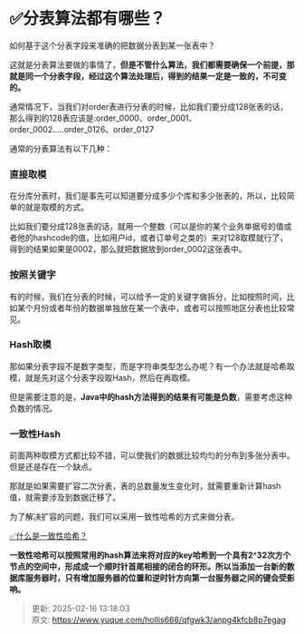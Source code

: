 # ✅分表算法都有哪些？

如何基于这个分表字段来准确的把数据分表到某一张表中？



这就是分表算法要做的事情了，**但是不管什么算法，我们都需要确保一个前提，那就是同一个分表字段，经过这个算法处理后，得到的结果一定是一致的，不可变的。**



通常情况下，当我们对order表进行分表的时候，比如我们要分成128张表的话，那么得到的128表应该是:order_0000、order_0001、order_0002.....order_0126、order_0127



通常的分表算法有以下几种：



### 直接取模


在分库分表时，我们是事先可以知道要分成多少个库和多少张表的，所以，比较简单的就是取模的方式。



比如我们要分成128张表的话，就用一个整数（可以是你的某个业务单据号的值或者他的hashcode的值，比如用户id，或者订单号之类的）来对128取模就行了，得到的结果如果是0002，那么就把数据放到order_0002这张表中。



### 按照关键字


有的时候，我们在分表的时候，可以给予一定的关键字做拆分，比如按照时间，比如某个月份或者年份的数据单独放在某一个表中，或者可以按照地区分表也比较常见。



### Hash取模


那如果分表字段不是数字类型，而是字符串类型怎么办呢？有一个办法就是哈希取模，就是先对这个分表字段取Hash，然后在再取模。



但是需要注意的是，**Java中的hash方法得到的结果有可能是负数**，需要考虑这种负数的情况。



### 一致性Hash


前面两种取模方式都比较不错，可以使我们的数据比较均匀的分布到多张分表中。但是还是存在一个缺点。



那就是如果需要扩容二次分表，表的总数量发生变化时，就需要重新计算hash值，就需要涉及到数据迁移了。



为了解决扩容的问题，我们可以采用一致性哈希的方式来做分表。



[✅什么是一致性哈希？](https://www.yuque.com/hollis666/qfgwk3/hgx0twgg4t7nqg6v)



**一致性哈希可以按照常用的hash算法来将对应的key哈希到一个具有2^32次方个节点的空间中，形成成一个顺时针首尾相接的闭合的环形。所以当添加一台新的数据库服务器时，只有增加服务器的位置和逆时针方向第一台服务器之间的键会受影响。**



> 更新: 2025-02-16 13:18:03  
> 原文: <https://www.yuque.com/hollis666/qfgwk3/anpg4kfcb8p7egag>
